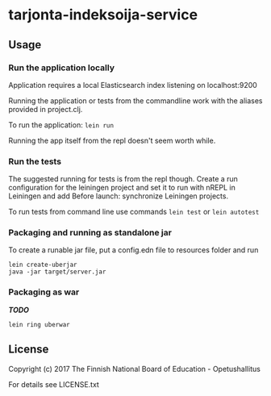 # tarjonta-indeksoija-service

## Usage

### Run the application locally

Application requires a local Elasticsearch index listening on localhost:9200

Running the application or tests from the commandline work with the aliases provided in
project.clj. 

To run the application: `lein run`

Running the app itself from the repl doesn't seem worth while.


### Run the tests

The suggested running for tests is from the repl though. Create a run configuration for the leiningen 
project and set it to run with nREPL in Leiningen and add Before launch: synchronize Leiningen projects.

To run tests from command line use commands `lein test` or `lein autotest`

### Packaging and running as standalone jar

To create a runable jar file, put a config.edn file to resources folder and run

```
lein create-uberjar
java -jar target/server.jar
```

### Packaging as war

***TODO***

`lein ring uberwar`

## License

Copyright (c) 2017 The Finnish National Board of Education - Opetushallitus

For details see LICENSE.txt